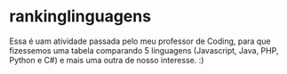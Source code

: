 # rankinglinguagens
Essa é uam atividade passada pelo meu professor de Coding, para que fizessemos uma tabela comparando 5 linguagens (Javascript, Java, PHP, Python e C#) e mais uma outra de nosso interesse. ​:)
